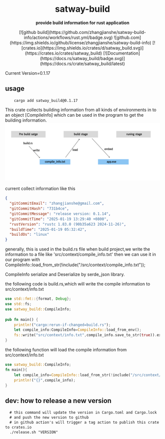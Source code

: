 <div align="center">
  <h1>satway-build</h1>
  <p>
    <strong>provide build information for rust application</strong>
  </p>
  <p>
    [![github build](https://github.com/zhangjianshe/satway-build-info/actions/workflows/rust.yml/badge.svg)
    ![github.com](https://img.shields.io/github/license/zhangjianshe/satway-build-info)
    [![crates.io](https://img.shields.io/crates/d/satway_build.svg)](https://crates.io/crates/satway_build)
    [![Documentation](https://docs.rs/satway_build/badge.svg)](https://docs.rs/crate/satway_build/latest)
 </p>
</div>


Current Version=0.1.17

## usage

```shell
    cargo add satway_build@0.1.17
```

 This crate collects building information from all kinds of environments in to an object [CompileInfo]
 which can be used in the program to get the building information. 
![information flow](doc/information_flow.png)
 
 current collect information like this
```json
{
  "gitCommitEmail": "zhangjianshe@gmail.com",
  "gitCommitHash": "731b4ce",
  "gitCommitMessage": "release version: 0.1.14",
  "gitCommitTime": "2025-01-19 13:29:40 +0800",
  "rustVersion": "rustc 1.83.0 (90b35a623 2024-11-26)",
  "buildTime": "2025-01-19 05:32:42",
  "buildOs": "linux"
}
```
 generally, this is used in the build.rs file
 when build project,we write the information to a file like 'src/context/compile_info.txt'
 then we can use it in our program with
 CompileInfo::load_from_str(!include("/src/context/compile_info.txt"));

 CompileInfo serialize and Deserialize by serde_json library.

the following code is build.rs,which will write the compile information to src/context/info.txt
```rust
use std::fmt::{format, Debug};
use std::fs;
use satway_build::CompileInfo;

pub fn main() {
    println!("cargo:rerun-if-changed=build.rs");
    let compile_info:CompileInfo=CompileInfo::load_from_env();
    fs::write("src/context/info.txt",compile_info.save_to_str(true)).expect("Unable to write file");
}
```

the following function will load the compile information from src/context/info.txt
```rust
use satway_build::CompileInfo;
fn main(){
    let compile_info=CompileInfo::load_from_str(!include("/src/context/info.txt"));
    println!("{}",compile_info);
}
``` 


## dev: how to release a new version
```shell
  # this command will update the version in Cargo.toml and Cargo.lock
  # and push the new version to github
  # in github action's will trigger a tag action to publish this crate to crates.io
  ./release.sh "VERSION"
```